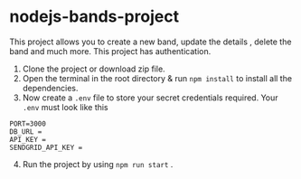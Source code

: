 # nodejs-bands-project
This project allows you to create a new band, update the details , delete the band and much more. This project has authentication.

1. Clone the project or download zip file.
2. Open the terminal in the root directory & run ```npm install``` to install all the dependencies.
3. Now create a ``` .env ``` file to store your secret credentials required.
  Your `.env` must look like this
  ```
  PORT=3000
  DB_URL = 
  API_KEY = 
  SENDGRID_API_KEY = 
  ```

4. Run the project by using ```npm run start``` .
